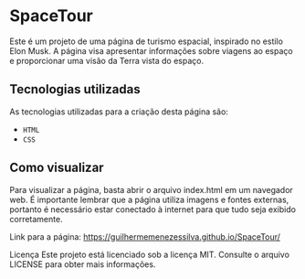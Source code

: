 # SpaceTour

Este é um projeto de uma página de turismo espacial, inspirado no estilo Elon Musk. A página visa apresentar informações sobre viagens ao espaço e proporcionar uma visão da Terra vista do espaço.

## Tecnologias utilizadas

As tecnologias utilizadas para a criação desta página são:

- `HTML`
- `CSS`

## Como visualizar

Para visualizar a página, basta abrir o arquivo index.html em um navegador web. É importante lembrar que a página utiliza imagens e fontes externas, portanto é necessário estar conectado à internet para que tudo seja exibido corretamente.

Link para a página: https://guilhermemenezessilva.github.io/SpaceTour/

Licença
Este projeto está licenciado sob a licença MIT. Consulte o arquivo LICENSE para obter mais informações.

